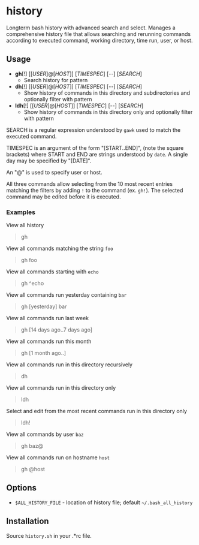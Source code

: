 # history

Longterm bash history with advanced search and select.
Manages a comprehensive history file that
allows searching and rerunning commands according to
executed command, working directory, time run, user, or host.


## Usage

* **gh**[!] [[*USER*]@[*HOST*]] [*TIMESPEC*] [--] [*SEARCH*]
  * Search history for pattern
* **dh**[!] [[*USER*]@[*HOST*]] [*TIMESPEC*] [--] [*SEARCH*]
  * Show history of commands in this directory and subdirectories and optionally filter with pattern
* **ldh**[!] [[*USER*]@[*HOST*]] [*TIMESPEC*] [--] [*SEARCH*]
  * Show history of commands in this directory only and optionally filter with pattern

SEARCH is a regular expression understood by `gawk` used to match the executed command.

TIMESPEC is an argument of the form "[START..END]", (note the square brackets)
where START and END are strings understood by `date`.
A single day may be specified by "[DATE]".

An "@" is used to specify user or host.

All three commands allow selecting from the 10 most recent entries
matching the filters by adding `!` to the command (ex. `gh!`).
The selected command may be edited before it is executed.

### Examples

View all history
> gh

View all commands matching the string `foo`
> gh foo

View all commands starting with `echo`
> gh ^echo

View all commands run yesterday containing `bar`
> gh [yesterday] bar

View all commands run last week
> gh [14 days ago..7 days ago]

View all commands run this month
> gh [1 month ago..]

View all commands run in this directory recursively
> dh

View all commands run in this directory only
> ldh

Select and edit from the most recent commands run in this directory only
> ldh!

View all commands by user `baz`
> gh baz@

View all commands run on hostname `host`
> gh @host

## Options

* `$ALL_HISTORY_FILE` - location of history file; default `~/.bash_all_history`


## Installation

Source `history.sh` in your .\*rc file.
